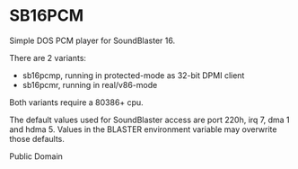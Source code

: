 # SB16PCM
Simple DOS PCM player for SoundBlaster 16.

There are 2 variants:
- sb16pcmp, running in protected-mode as 32-bit DPMI client
- sb16pcmr, running in real/v86-mode

Both variants require a 80386+ cpu.

The default values used for SoundBlaster access are
port 220h, irq 7, dma 1 and hdma 5. Values in the BLASTER
environment variable may overwrite those defaults.

Public Domain

